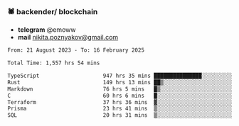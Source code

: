 ### 🕷 backender/ blockchain
- **telegram** @emoww
- **mail** nikita.poznyakov@gmail.com

<!--START_SECTION:waka-->

```txt
From: 21 August 2023 - To: 16 February 2025

Total Time: 1,557 hrs 54 mins

TypeScript                    947 hrs 35 mins ███████████████░░░░░░░░░░   60.62 %
Rust                          149 hrs 13 mins ██▒░░░░░░░░░░░░░░░░░░░░░░   09.55 %
Markdown                      76 hrs 5 mins   █▒░░░░░░░░░░░░░░░░░░░░░░░   04.87 %
C                             60 hrs 6 mins   █░░░░░░░░░░░░░░░░░░░░░░░░   03.85 %
Terraform                     37 hrs 36 mins  ▓░░░░░░░░░░░░░░░░░░░░░░░░   02.41 %
Prisma                        23 hrs 41 mins  ▒░░░░░░░░░░░░░░░░░░░░░░░░   01.52 %
SQL                           20 hrs 31 mins  ▒░░░░░░░░░░░░░░░░░░░░░░░░   01.31 %
```

<!--END_SECTION:waka-->




